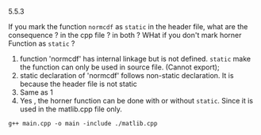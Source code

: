 5.5.3

If you mark the function `normcdf` as `static` in the header file,  what are the consequence ? in the cpp file ? in both ? 
WHat if you don't mark horner Function as `static` ?

1. function 'normcdf' has internal linkage but is not defined. `static` make the function can only be used in source file. (Cannot export);
2. static declaration of 'normcdf' follows non-static declaration. It is because the header file is not static
3. Same as 1
4. Yes , the horner function can be done with or without `static`. Since it is used in the matlib.cpp file only.

```
g++ main.cpp -o main -include ./matlib.cpp
```